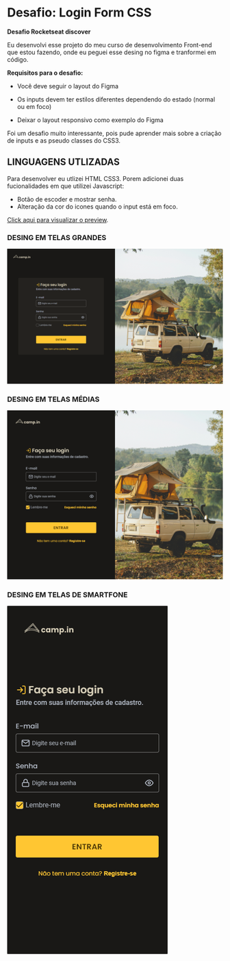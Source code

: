 # Desafio: Login Form CSS

**Desafio Rocketseat discover**

Eu desenvolvi esse projeto do meu curso de desenvolvimento Front-end que estou fazendo, onde eu peguei esse desing no figma e tranformei em código. 

**Requisitos para o desafio:**

- Você deve seguir o layout do Figma
- Os inputs devem ter estilos diferentes dependendo do estado (normal ou em foco)
        
- Deixar o layout responsivo como exemplo do Figma

Foi um desafio muito interessante, pois pude aprender mais sobre a criação de inputs e as pseudo classes do CSS3.

## LINGUAGENS UTLIZADAS
Para desenvolver eu utlizei HTML CSS3. Porem adicionei duas fucionalidades em que utilizei Javascript:
- Botão de escoder e mostrar senha.
- Alteração da cor do icones quando o input está em foco.

[Click aqui para visualizar o preview](https://duckduckgo.com).

### DESING EM TELAS GRANDES
![DESING EM TELAS GRANDES](https://github.com/fabriciolimadev/paineldelogincss/blob/main/Desafio%20Login%20form%20css/Large%20screen.png?raw=true)

### DESING EM TELAS MÉDIAS
![DESING EM TELAS MÉDIAS](https://github.com/fabriciolimadev/paineldelogincss/blob/main/Desafio%20Login%20form%20css/Medium%20screen.png?raw=true)

### DESING EM TELAS DE SMARTFONE
![DESING EM TELAS DE SMARTFONE](https://github.com/fabriciolimadev/paineldelogincss/blob/main/Desafio%20Login%20form%20css/Smartphone.png?raw=true)
